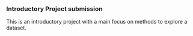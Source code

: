 ### Introductory Project submission

This is an introductory project with a main focus on methods to explore a dataset.
